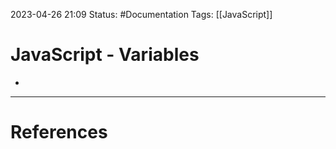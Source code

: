 2023-04-26 21:09
Status: #Documentation
Tags: [[JavaScript]]

# JavaScript - Variables

* 



---
# References
